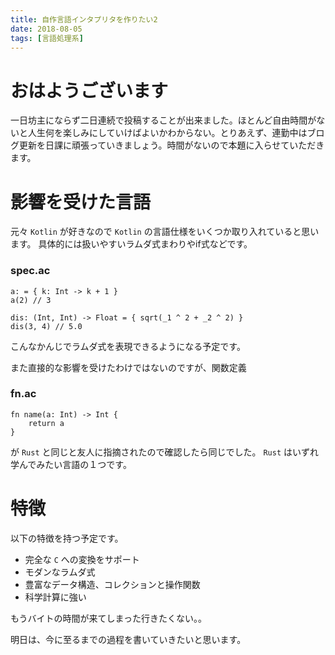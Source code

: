 ```yaml
---
title: 自作言語インタプリタを作りたい2
date: 2018-08-05
tags: [言語処理系]
---
```


# おはようございます
一日坊主にならず二日連続で投稿することが出来ました。ほとんど自由時間がないと人生何を楽しみにしていけばよいかわからない。とりあえず、連勤中はブログ更新を日課に頑張っていきましょう。時間がないので本題に入らせていただきます。

# 影響を受けた言語
元々 `Kotlin` が好きなので `Kotlin` の言語仕様をいくつか取り入れていると思います。
具体的には扱いやすいラムダ式まわりやif式などです。

### spec.ac
```
a: = { k: Int -> k + 1 }
a(2) // 3

dis: (Int, Int) -> Float = { sqrt(_1 ^ 2 + _2 ^ 2) }
dis(3, 4) // 5.0
```

こんなかんじでラムダ式を表現できるようになる予定です。

また直接的な影響を受けたわけではないのですが、関数定義

### fn.ac
```
fn name(a: Int) -> Int {
    return a
}
```

が `Rust` と同じと友人に指摘されたので確認したら同じでした。 `Rust` はいずれ学んでみたい言語の１つです。

# 特徴
以下の特徴を持つ予定です。

* 完全な `C` への変換をサポート
* モダンなラムダ式
* 豊富なデータ構造、コレクションと操作関数
* 科学計算に強い

もうバイトの時間が来てしまった行きたくない。。

明日は、今に至るまでの過程を書いていきたいと思います。